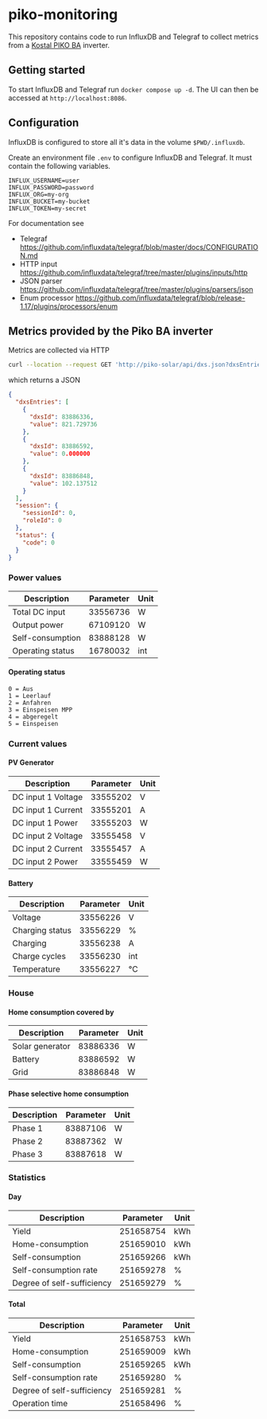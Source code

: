 # piko-monitoring

This repository contains code to run InfluxDB and Telegraf to collect metrics from a [Kostal PIKO BA](https://www.kostal-solar-electric.com/de-de/download/-/media/document-library-folder---kse/2020/12/15/12/32/db_piko-ba-system_web_en_20171001.pdf) inverter.

## Getting started

To start InfluxDB and Telegraf run ``docker compose up -d``. The UI can then be accessed at ``http://localhost:8086``.

## Configuration

InfluxDB is configured to store all it's data in the volume ``$PWD/.influxdb``.

Create an environment file ``.env`` to configure InfluxDB and Telegraf. It must contain the following variables.

`````
INFLUX_USERNAME=user
INFLUX_PASSWORD=password
INFLUX_ORG=my-org
INFLUX_BUCKET=my-bucket
INFLUX_TOKEN=my-secret
`````

For documentation see

* Telegraf https://github.com/influxdata/telegraf/blob/master/docs/CONFIGURATION.md
* HTTP input https://github.com/influxdata/telegraf/tree/master/plugins/inputs/http
* JSON parser https://github.com/influxdata/telegraf/tree/master/plugins/parsers/json
* Enum processor https://github.com/influxdata/telegraf/blob/release-1.17/plugins/processors/enum

## Metrics provided by the Piko BA inverter

Metrics are collected via HTTP

`````bash
curl --location --request GET 'http://piko-solar/api/dxs.json?dxsEntries=83886336&dxsEntries=83886592&dxsEntries=83886848'
`````

which returns a JSON

````json
{
  "dxsEntries": [
    {
      "dxsId": 83886336,
      "value": 821.729736
    },
    {
      "dxsId": 83886592,
      "value": 0.000000
    },
    {
      "dxsId": 83886848,
      "value": 102.137512
    }
  ],
  "session": {
    "sessionId": 0,
    "roleId": 0
  },
  "status": {
    "code": 0
  }
}
````

### Power values

| Description        | Parameter           | Unit  |
| ------------------ | ------------------- | ----- |
| Total DC input     | 33556736            | W     |
| Output power       | 67109120            | W     |
| Self-consumption   | 83888128            | W     |
| Operating status   | 16780032            | int   |

#### Operating status

```
0 = Aus
1 = Leerlauf
2 = Anfahren
3 = Einspeisen MPP
4 = abgeregelt
5 = Einspeisen
```

### Current values

#### PV Generator

| Description        | Parameter           | Unit  |
| ------------------ | ------------------- | ----- |
| DC input 1 Voltage | 33555202            | V     |
| DC input 1 Current | 33555201            | A     |
| DC input 1 Power   | 33555203            | W     |
| DC input 2 Voltage | 33555458            | V     |
| DC input 2 Current | 33555457            | A     |
| DC input 2 Power   | 33555459            | W     |

#### Battery

| Description        | Parameter           | Unit  |
| ------------------ | ------------------- | ----- |
| Voltage            | 33556226            | V     |
| Charging status    | 33556229            | %     |
| Charging           | 33556238            | A     |
| Charge cycles      | 33556230            | int   |
| Temperature        | 33556227            | °C    |

### House

#### Home consumption covered by

| Description        | Parameter           | Unit  |
| ------------------ | ------------------- | ----- |
| Solar generator    | 83886336            | W     |
| Battery            | 83886592            | W     |
| Grid               | 83886848            | W     |

#### Phase selective home consumption

| Description        | Parameter           | Unit  |
| ------------------ | ------------------- | ----- |
| Phase 1            | 83887106            | W     |
| Phase 2            | 83887362            | W     |
| Phase 3            | 83887618            | W     |

### Statistics

#### Day

| Description                | Parameter           | Unit  |
| -------------------------- | ------------------- | ----- |
| Yield                      | 251658754           | kWh   |
| Home-consumption           | 251659010           | kWh   |
| Self-consumption           | 251659266           | kWh   |
| Self-consumption rate      | 251659278           | %     |
| Degree of self-sufficiency | 251659279           | %     |

#### Total

| Description                | Parameter           | Unit  |
| -------------------------- | ------------------- | ----- |
| Yield                      | 251658753           | kWh   |
| Home-consumption           | 251659009           | kWh   |
| Self-consumption           | 251659265           | kWh   |
| Self-consumption rate      | 251659280           | %     |
| Degree of self-sufficiency | 251659281           | %     |
| Operation time             | 251658496           | %     |
